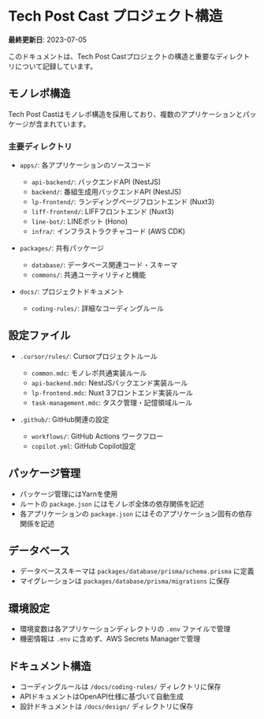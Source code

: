 # Tech Post Cast プロジェクト構造

**最終更新日**: 2023-07-05

このドキュメントは、Tech Post Castプロジェクトの構造と重要なディレクトリについて記録しています。

## モノレポ構造

Tech Post Castはモノレポ構造を採用しており、複数のアプリケーションとパッケージが含まれています。

### 主要ディレクトリ

- `apps/`: 各アプリケーションのソースコード
    - `api-backend/`: バックエンドAPI (NestJS)
    - `backend/`: 番組生成用バックエンドAPI (NestJS)
    - `lp-frontend/`: ランディングページフロントエンド (Nuxt3)
    - `liff-frontend/`: LIFFフロントエンド (Nuxt3)
    - `line-bot/`: LINEボット (Hono)
    - `infra/`: インフラストラクチャコード (AWS CDK)

- `packages/`: 共有パッケージ
    - `database/`: データベース関連コード・スキーマ
    - `commons/`: 共通ユーティリティと機能

- `docs/`: プロジェクトドキュメント
    - `coding-rules/`: 詳細なコーディングルール

## 設定ファイル

- `.cursor/rules/`: Cursorプロジェクトルール
    - `common.mdc`: モノレポ共通実装ルール
    - `api-backend.mdc`: NestJSバックエンド実装ルール
    - `lp-frontend.mdc`: Nuxt 3フロントエンド実装ルール
    - `task-management.mdc`: タスク管理・記憶領域ルール

- `.github/`: GitHub関連の設定
    - `workflows/`: GitHub Actions ワークフロー
    - `copilot.yml`: GitHub Copilot設定

## パッケージ管理

- パッケージ管理にはYarnを使用
- ルートの `package.json` にはモノレポ全体の依存関係を記述
- 各アプリケーションの `package.json` にはそのアプリケーション固有の依存関係を記述

## データベース

- データベーススキーマは `packages/database/prisma/schema.prisma` に定義
- マイグレーションは `packages/database/prisma/migrations` に保存

## 環境設定

- 環境変数は各アプリケーションディレクトリの `.env` ファイルで管理
- 機密情報は `.env` に含めず、AWS Secrets Managerで管理

## ドキュメント構造

- コーディングルールは `/docs/coding-rules/` ディレクトリに保存
- APIドキュメントはOpenAPI仕様に基づいて自動生成
- 設計ドキュメントは `/docs/design/` ディレクトリに保存
